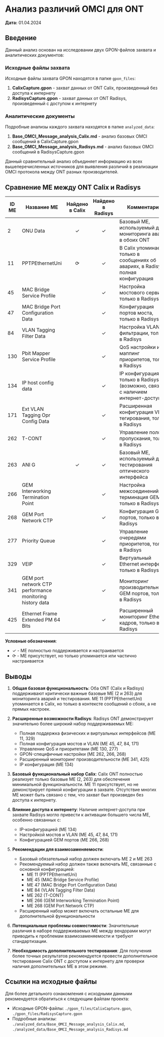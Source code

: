 # Анализ различий OMCI для ONT
**Дата:** 01.04.2024

## Введение

Данный анализ основан на исследовании двух GPON-файлов захвата и аналитических документов:

### Исходные файлы захвата
Исходные файлы захвата GPON находятся в папке `gpon_files`:
1. **CalixCapture.gpon** - захват данных от ONT Calix, произведенный без доступа к интернету
2. **RadisysCapture.gpon** - захват данных от ONT Radisys, произведенный с доступом к интернету

### Аналитические документы
Подробные анализы каждого захвата находятся в папке `analyzed_data`:
1. **Base_OMCI_Message_analysis_Calix.md** - анализ базовых OMCI сообщений в CalixCapture.gpon
2. **Base_OMCI_Message_analysis_Radisys.md** - анализ базовых OMCI сообщений в RadisysCapture.gpon

Данный сравнительный анализ объединяет информацию из всех вышеперечисленных источников для выявления различий в реализации OMCI протокола между ONT разных производителей.

## Сравнение ME между ONT Calix и Radisys

| ID ME | Название ME | Найдено в Calix | Найдено в Radisys | Комментарии |
|-------|-------------|:---------------:|:-----------------:|-------------|
| 2 | ONU Data | ✓ | ✓ | Базовый ME, используемый для мониторинга аварий в обоих ONT |
| 11 | PPTPEthernetUni | ⟳ | ✓ | В Calix упоминается только в сообщениях об авариях, в Radisys полная конфигурация |
| 45 | MAC Bridge Service Profile | | ✓ | Настройка мостового сервиса, только в Radisys |
| 47 | MAC Bridge Port Configuration Data | | ✓ | Конфигурация портов моста, только в Radisys |
| 84 | VLAN Tagging Filter Data | | ✓ | Настройка VLAN фильтрации, только в Radisys |
| 130 | Pbit Mapper Service Profile | | ✓ | QoS настройки и маппинг приоритетов, только в Radisys |
| 134 | IP host config data | | ✓ | IP конфигурация, только в Radisys (возможно, связано с наличием интернет-доступа) |
| 171 | Ext VLAN Tagging Opr Config Data | | ✓ | Расширенная конфигурация VLAN тегирования, только в Radisys |
| 262 | T-CONT | | ✓ | Управление полосой пропускания, только в Radisys |
| 263 | ANI G | ✓ | ✓ | Базовый ME, используемый для тестирования оптического интерфейса |
| 266 | GEM Interworking Termination Point | | ✓ | Настройка межсоединений и терминация GEM, только в Radisys |
| 268 | GEM Port Network CTP | | ✓ | Конфигурация GEM портов, только в Radisys |
| 277 | Priority Queue | | ✓ | Управление очередями приоритетов, только в Radisys |
| 329 | VEIP | | ✓ | Виртуальный Ethernet интерфейс, только в Radisys |
| 341 | GEM port network CTP performance monitoring history data | | ✓ | Мониторинг производительности GEM портов, только в Radisys |
| 425 | Ethernet Frame Extended PM 64 Bits | | ✓ | Расширенный мониторинг Ethernet кадров, только в Radisys |

**Условные обозначения**:
* ✓ - ME полностью поддерживается и настраивается
* ⟳ - ME присутствует, но только упоминается или частично настраивается

## Выводы

1. **Общая базовая функциональность**: Оба ONT (Calix и Radisys) поддерживают критически важные базовые ME (2 и 263) для мониторинга аварий и тестирования. ME 11 (PPTPEthernetUni) упоминается в Calix, но только в контексте сообщений о сбоях, а не прямых настроек.

2. **Расширенные возможности Radisys**: Radisys ONT демонстрирует значительно более широкий набор поддерживаемых ME:
   - Полная поддержка физических и виртуальных интерфейсов (ME 11, 329)
   - Полная конфигурация мостов и VLAN (ME 45, 47, 84, 171)
   - Управление QoS и приоритетами (ME 130, 277)
   - GPON-специфичные настройки (ME 262, 266, 268)
   - Расширенный мониторинг производительности (ME 341, 425)
   - IP конфигурация (ME 134)

3. **Базовый функциональный набор Calix**: Calix ONT полностью реализует только базовые ME (2, 263) для обеспечения минимальной функциональности. ME 11 присутствует, но не демонстрирует прямой конфигурации в захвате. Отсутствие многих ME может быть связано с тем, что захват был произведен без доступа к интернету.

4. **Влияние доступа к интернету**: Наличие интернет-доступа при захвате Radisys могло привести к активации большего числа ME, особенно связанных с:
   - IP-конфигурацией (ME 134)
   - Настройкой мостов и VLAN (ME 45, 47, 84, 171)
   - Конфигурацией GEM портов (ME 266, 268)

5. **Рекомендации для взаимозаменяемости**:
   - Базовый обязательный набор должен включать ME 2 и ME 263
   - Рекомендуемый набор должен также включать ME, связанные с основной конфигурацией:
     * ME 11 (PPTPEthernetUni) 
     * ME 45 (MAC Bridge Service Profile)
     * ME 47 (MAC Bridge Port Configuration Data)
     * ME 84 (VLAN Tagging Filter Data)
     * ME 262 (T-CONT)
     * ME 266 (GEM Interworking Termination Point)
     * ME 268 (GEM Port Network CTP)
   - Расширенный набор может включать остальные ME для дополнительной функциональности

6. **Потенциальные проблемы совместимости**: Значительные различия в наборе поддерживаемых ME между вендорами могут приводить к проблемам взаимозаменяемости и требуют стандартизации.

7. **Необходимость дополнительного тестирования**: Для получения более точных результатов рекомендуется провести дополнительное тестирование Calix ONT с доступом к интернету для проверки наличия дополнительных ME в этом режиме.

## Ссылки на исходные файлы

Для более детального ознакомления с исходными данными рекомендуется обратиться к следующим файлам проекта:

- Исходные GPON-файлы: `./gpon_files/CalixCapture.gpon`, `./gpon_files/RadisysCapture.gpon`
- Подробные анализы: `./analyzed_data/Base_OMCI_Message_analysis_Calix.md`, `./analyzed_data/Base_OMCI_Message_analysis_Radisys.md` 
